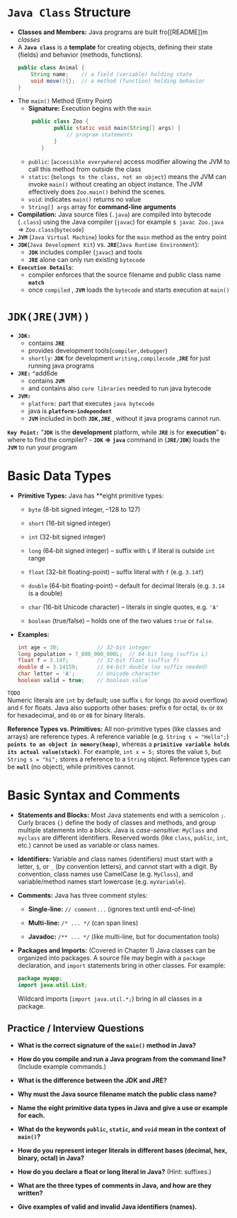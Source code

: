 # `Java Class` Structure

- **Classes and Members:** Java programs are built fro[[README]]m _classes_
- A **`Java class`** is a **template** for creating objects, defining their state (fields) and behavior (methods, functions).
	```java
	public class Animal {
	    String name;    // a field (variable) holding state
	    void move(){};  // a method (function) holding behavior
	}
	```
- The `main()` Method (Entry Point)
	- **Signature:** Execution begins with the `main`
		``` java 
		 public class Zoo {
				public static void main(String[] args) {
					// program statements
				}
			}
		 ```
	- `public`: (`accessible everywhere`) access modifier allowing the JVM to call this method from outside the class 
	- `static`: (`belongs to the class, not an object`) means the JVM can invoke `main()` without creating an object instance. The JVM effectively does `Zoo.main()` behind the scenes.
	- `void`: indicates `main()` returns no value
	- `String[] args` array for **command-line arguments**
- **Compilation:** Java source files (`.java`) are compiled into bytecode (`.class`) using the Java compiler (`javac`) for example `$ javac Zoo.java` => `Zoo.class`(`bytecode`)
- **`JVM`** (`Java Virtual Machine`) looks for the `main` method as the entry point
- **`JDK`**(`Java Development Kit`) vs. **`JRE`**(`Java Runtime Environment`):
	- **`JDK`** includes compiler (`javac`) and tools
	- **`JRE`** alone can only run existing `bytecode` 
- **`Execution Details`**:
	- compiler enforces that the source filename and public class name **`match`** 
	- once `compiled` , **`JVM`** loads the `bytecode`  and starts execution at `main()`

# **`JDK(JRE(JVM))`** 

- **`JDK:`**
	- contains **`JRE`**
	- provides development tools(`compiler,debugger`)
	- `shortly`: **`JDK`** for development `writing,compilecode` ,**`JRE`** for just running java programs
- **`JRE:`** ^add6de
	- contains **`JVM`**
	- and contains also `core libraries` needed to run java bytecode
- **`JVM:`**
	- `platform:` part that executes `java bytecode`
	- java is **`platform-independent`**
	- **`JVM`** included in both **`JDK,JRE`** , without it java programs cannot run.
	
**`Key Point:`** “**`JDK`** is the **development** platform, while **`JRE`** is for **execution**”
**`Q:`** where to find the compiler?
	- **`JDK`** **=>**  **`java`** command in (**`JRE/JDK`**) loads the **`JVM`** to run your program

# Basic Data Types

- **Primitive Types:** Java has **eight primitive types:
    
    - `byte` (8-bit signed integer, –128 to 127)
        
    - `short` (16-bit signed integer)
        
    - `int` (32-bit signed integer)
        
    - `long` (64-bit signed integer) – suffix with `L` if literal is outside `int` range
        
    - `float` (32-bit floating-point) – suffix literal with `f` (e.g. `3.14f`)
        
    - `double` (64-bit floating-point) – default for decimal literals (e.g. `3.14` is a double)
        
    - `char` (16-bit Unicode character) – literals in single quotes, e.g. `'A'`
        
    - `boolean` (true/false) – holds one of the two values `true` or `false`.
        
- **Examples:**
	```java
	int age = 30;            // 32-bit integer
	long population = 7_800_000_000L;  // 64-bit long (suffix L)
	float f = 3.14f;         // 32-bit float (suffix f)
	double d = 3.14159;      // 64-bit double (no suffix needed)
	char letter = 'A';       // Unicode character
	boolean valid = true;    // boolean value`
	```
`TODO`    
Numeric literals are `int` by default; use suffix `L` for longs (to avoid overflow) and `F` for floats. Java also supports other bases: prefix `0` for octal, `0x` or `0X` for hexadecimal, and `0b` or `0B` for binary literals.

**Reference Types vs. Primitives:** All non-primitive types (like classes and arrays) are reference types. A reference variable (e.g. `String s = "Hello";`) **`points to an object in memory(heap)`**, whereas a **`primitive variable holds its actual value(stack)`**. For example, `int x = 5;` stores the value `5`, but `String s = "hi";` stores a reference to a `String` object. Reference types can be **`null`** (no object), while primitives cannot.
# Basic Syntax and Comments

- **Statements and Blocks:** Most Java statements end with a semicolon `;`. Curly braces `{}` define the body of classes and methods, and group multiple statements into a block. Java is _case-sensitive_: `MyClass` and `myclass` are different identifiers. Reserved words (like `class`, `public`, `int`, etc.) cannot be used as variable or class names.
    
- **Identifiers:** Variable and class names (identifiers) must start with a letter, `$`, or `_` (by convention letters), and cannot start with a digit. By convention, class names use CamelCase (e.g. `MyClass`), and variable/method names start lowercase (e.g. `myVariable`).
    
- **Comments:** Java has three comment styles:
    
    - **Single-line:** `// comment...` (ignores text until end-of-line)
        
    - **Multi-line:** `/* ... */` (can span lines)
        
    - **Javadoc:** `/** ... */` (like multi-line, but for documentation tools)

- **Packages and Imports:** (Covered in Chapter 1) Java classes can be organized into packages. A source file may begin with a `package` declaration, and `import` statements bring in other classes. For example:

    ```java
    package myapp; 
    import java.util.List;
	```
    
    Wildcard imports (`import java.util.*;`) bring in all classes in a package. 
## Practice / Interview Questions

- **What is the correct signature of the `main()` method in Java?**
    
- **How do you compile and run a Java program from the command line?** (Include example commands.)
    
- **What is the difference between the JDK and JRE?**
    
- **Why must the Java source filename match the public class name?**
    
- **Name the eight primitive data types in Java and give a use or example for each.**
    
- **What do the keywords `public`, `static`, and `void` mean in the context of `main()`?**
    
- **How do you represent integer literals in different bases (decimal, hex, binary, octal) in Java?**
    
- **How do you declare a float or long literal in Java?** (Hint: suffixes.)
    
- **What are the three types of comments in Java, and how are they written?**
    
- **Give examples of valid and invalid Java identifiers (names).**
